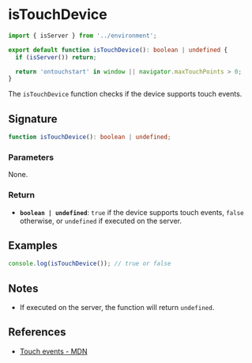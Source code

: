 # isTouchDevice

```typescript
import { isServer } from '../environment';

export default function isTouchDevice(): boolean | undefined {
  if (isServer()) return;

  return 'ontouchstart' in window || navigator.maxTouchPoints > 0;
}
```

The `isTouchDevice` function checks if the device supports touch events.

## Signature

```typescript
function isTouchDevice(): boolean | undefined;
```

### Parameters

None.

### Return

- **`boolean | undefined`**: `true` if the device supports touch events, `false` otherwise, or `undefined` if executed on the server.

## Examples

```typescript
console.log(isTouchDevice()); // true or false
```

## Notes

- If executed on the server, the function will return `undefined`.

## References

- [Touch events - MDN](https://developer.mozilla.org/en-US/docs/Web/API/Touch_events)
